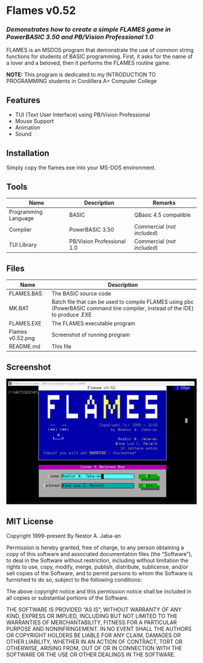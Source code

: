 # Flames v0.52
### _Demonstrates how to create a simple FLAMES game in PowerBASIC 3.50 and PB/Vision Professional 1.0_

FLAMES is an MSDOS program that demonstrate the use of common string functions for students of BASIC programming. First, it asks for the name of a lover and a beloved, then it performs the FLAMES routine game.

**NOTE:** This program is dedicated to my INTRODUCTION TO PROGRAMMING students in Cordillera A+ Computer College

## Features

- TUI (Text User Interface) using PB/Vision Professional
- Mouse Support
- Animation
- Sound

## Installation

Simply copy the flames.exe into your MS-DOS environment.

## Tools

| Name | Description | Remarks |
| ------ | ------ | ----- |
| Programming Language | BASIC | QBasic 4.5 compatible |
| Compiler | PowerBASIC 3.50 | Commercial (_not included_) |
| TUI Library | PB/Vision Professional 1.0 | Commercial (_not included_) |

## Files

| Name | Description |
| ------ | ------ |
| FLAMES.BAS | The BASIC source code |
| MK.BAT | Batch file that can be used to compile FLAMES using pbc (PowerBASIC command line compiler, instead of the IDE) to produce .EXE |
| FLAMES.EXE | The FLAMES executable program |
| Flames v0.52.png | Screenshot of running program |
| README.md | This file |

## Screenshot
![FlAMES in action](https://github.com/nutsbox/flames/blob/master/Flames%20v0.52.png)

## MIT License
Copyright 1999-present By Nestor A. Jaba-an

Permission is hereby granted, free of charge, to any person obtaining a copy of this software and associated documentation files (the “Software”), to deal in the Software without restriction, including without limitation the rights to use, copy, modify, merge, publish, distribute, sublicense, and/or sell copies of the Software, and to permit persons to whom the Software is furnished to do so, subject to the following conditions:

The above copyright notice and this permission notice shall be included in all copies or substantial portions of the Software.

THE SOFTWARE IS PROVIDED “AS IS”, WITHOUT WARRANTY OF ANY KIND, EXPRESS OR IMPLIED, INCLUDING BUT NOT LIMITED TO THE WARRANTIES OF MERCHANTABILITY, FITNESS FOR A PARTICULAR PURPOSE AND NONINFRINGEMENT. IN NO EVENT SHALL THE AUTHORS OR COPYRIGHT HOLDERS BE LIABLE FOR ANY CLAIM, DAMAGES OR OTHER LIABILITY, WHETHER IN AN ACTION OF CONTRACT, TORT OR OTHERWISE, ARISING FROM, OUT OF OR IN CONNECTION WITH THE SOFTWARE OR THE USE OR OTHER DEALINGS IN THE SOFTWARE.
